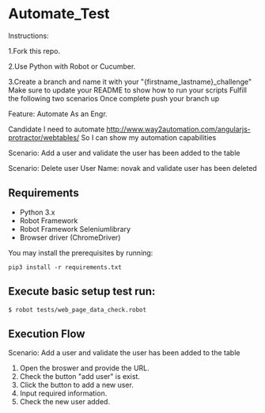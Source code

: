 # Automate_Test
Instructions:

1.Fork this repo.

2.Use Python with Robot or Cucumber.

3.Create a branch and name it with your "{firstname_lastname}_challenge" Make sure to update your README to show how to run your scripts Fulfill the following two scenarios Once complete push your branch up

Feature: Automate As an Engr. 

Candidate I need to automate http://www.way2automation.com/angularjs-protractor/webtables/ So I can show my automation capabilities

Scenario: Add a user and validate the user has been added to the table

Scenario: Delete user User Name: novak and validate user has been deleted


## Requirements
* Python 3.x
* Robot Framework
* Robot Framework Seleniumlibrary
* Browser driver (ChromeDriver)

You may install the prerequisites by running:

    pip3 install -r requirements.txt

## Execute basic setup test run:

    $ robot tests/web_page_data_check.robot

## Execution Flow
Scenario: Add a user and validate the user has been added to the table
1. Open the broswer and provide the URL.
2. Check the button "add user" is exist.
3. Click the button to add a new user.
4. Input required information.
5. Check the new user added.
